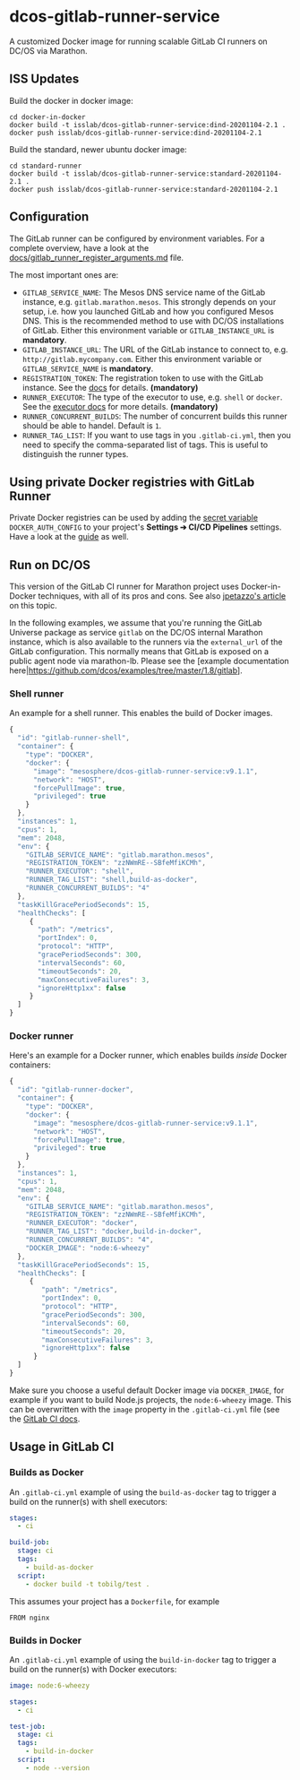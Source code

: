 # dcos-gitlab-runner-service

A customized Docker image for running scalable GitLab CI runners on DC/OS via Marathon.

## ISS Updates

Build the docker in docker image:

```
cd docker-in-docker
docker build -t isslab/dcos-gitlab-runner-service:dind-20201104-2.1 .
docker push isslab/dcos-gitlab-runner-service:dind-20201104-2.1
```

Build the standard, newer ubuntu docker image:

```
cd standard-runner
docker build -t isslab/dcos-gitlab-runner-service:standard-20201104-2.1 .
docker push isslab/dcos-gitlab-runner-service:standard-20201104-2.1
```

## Configuration

The GitLab runner can be configured by environment variables. For a complete overview, have a look at the [docs/gitlab_runner_register_arguments.md](docs/gitlab_runner_register_arguments.md) file.

The most important ones are:

* `GITLAB_SERVICE_NAME`: The Mesos DNS service name of the GitLab instance, e.g. `gitlab.marathon.mesos`. This strongly depends on your setup, i.e. how you launched GitLab and how you configured Mesos DNS. This is the recommended method to use with DC/OS installations of GitLab. Either this environment variable or `GITLAB_INSTANCE_URL` is **mandatory**.
* `GITLAB_INSTANCE_URL`: The URL of the GitLab instance to connect to, e.g. `http://gitlab.mycompany.com`. Either this environment variable or `GITLAB_SERVICE_NAME` is **mandatory**.
* `REGISTRATION_TOKEN`: The registration token to use with the GitLab instance. See the [docs](https://docs.gitlab.com/ce/ci/runners/README.html) for details. **(mandatory)**
* `RUNNER_EXECUTOR`: The type of the executor to use, e.g. `shell` or `docker`. See the [executor docs](https://github.com/ayufan/gitlab-ci-multi-runner/blob/master/docs/executors/README.md) for more details. **(mandatory)**
* `RUNNER_CONCURRENT_BUILDS`: The number of concurrent builds this runner should be able to handel. Default is `1`.
* `RUNNER_TAG_LIST`: If you want to use tags in you `.gitlab-ci.yml`, then you need to specify the comma-separated list of tags. This is useful to distinguish the runner types.

## Using private Docker registries with GitLab Runner

Private Docker registries can be used by adding the [secret variable](https://docs.gitlab.com/ce/ci/variables/#secret-variables) `DOCKER_AUTH_CONFIG` to your project's **Settings ➔ CI/CD Pipelines** settings. Have a look at the [guide](https://docs.gitlab.com/runner/configuration/advanced-configuration.html#using-a-private-container-registry) as well.

## Run on DC/OS

This version of the GitLab CI runner for Marathon project uses Docker-in-Docker techniques, with all of its pros and cons. See also [jpetazzo's article](http://jpetazzo.github.io/2015/09/03/do-not-use-docker-in-docker-for-ci/) on this topic.

In the following examples, we assume that you're running the GitLab Universe package as service `gitlab` on the DC/OS internal Marathon instance, which is also available to the runners via the `external_url` of the GitLab configuration. This normally means that GitLab is exposed on a public agent node via marathon-lb. Please see the [example documentation here|https://github.com/dcos/examples/tree/master/1.8/gitlab].

### Shell runner

An example for a shell runner. This enables the build of Docker images.

```javascript
{
  "id": "gitlab-runner-shell",
  "container": {
    "type": "DOCKER",
    "docker": {
      "image": "mesosphere/dcos-gitlab-runner-service:v9.1.1",
      "network": "HOST",
      "forcePullImage": true,
      "privileged": true
    }
  },
  "instances": 1,
  "cpus": 1,
  "mem": 2048,
  "env": {
    "GITLAB_SERVICE_NAME": "gitlab.marathon.mesos",
    "REGISTRATION_TOKEN": "zzNWmRE--SBfeMfiKCMh",
    "RUNNER_EXECUTOR": "shell",
    "RUNNER_TAG_LIST": "shell,build-as-docker",
    "RUNNER_CONCURRENT_BUILDS": "4"
  },
  "taskKillGracePeriodSeconds": 15,
  "healthChecks": [
     {
       "path": "/metrics",
       "portIndex": 0,
       "protocol": "HTTP",
       "gracePeriodSeconds": 300,
       "intervalSeconds": 60,
       "timeoutSeconds": 20,
       "maxConsecutiveFailures": 3,
       "ignoreHttp1xx": false
     }
  ]
}
``` 

### Docker runner

Here's an example for a Docker runner, which enables builds *inside* Docker containers:

```javascript
{
  "id": "gitlab-runner-docker",
  "container": {
    "type": "DOCKER",
    "docker": {
      "image": "mesosphere/dcos-gitlab-runner-service:v9.1.1",
      "network": "HOST",
      "forcePullImage": true,
      "privileged": true
    }
  },
  "instances": 1,
  "cpus": 1,
  "mem": 2048,
  "env": {
    "GITLAB_SERVICE_NAME": "gitlab.marathon.mesos",
    "REGISTRATION_TOKEN": "zzNWmRE--SBfeMfiKCMh",
    "RUNNER_EXECUTOR": "docker",
    "RUNNER_TAG_LIST": "docker,build-in-docker",
    "RUNNER_CONCURRENT_BUILDS": "4",
    "DOCKER_IMAGE": "node:6-wheezy"
  },
  "taskKillGracePeriodSeconds": 15,
  "healthChecks": [
     {
        "path": "/metrics",
        "portIndex": 0,
        "protocol": "HTTP",
        "gracePeriodSeconds": 300,
        "intervalSeconds": 60,
        "timeoutSeconds": 20,
        "maxConsecutiveFailures": 3,
        "ignoreHttp1xx": false
      }
  ]
}
```

Make sure you choose a useful default Docker image via `DOCKER_IMAGE`, for example if you want to build Node.js projects, the `node:6-wheezy` image. This can be overwritten with the `image` property in the `.gitlab-ci.yml` file (see the [GitLab CI docs](https://docs.gitlab.com/ce/ci/yaml/README.html).

## Usage in GitLab CI

### Builds as Docker

An `.gitlab-ci.yml` example of using the `build-as-docker` tag to trigger a build on the runner(s) with shell executors:

```yaml
stages:
  - ci

build-job:
  stage: ci
  tags:
    - build-as-docker
  script:
    - docker build -t tobilg/test .
```

This assumes your project has a `Dockerfile`, for example

```
FROM nginx
```

### Builds in Docker

An `.gitlab-ci.yml` example of using the `build-in-docker` tag to trigger a build on the runner(s) with Docker executors:

```yaml
image: node:6-wheezy

stages:
  - ci

test-job:
  stage: ci
  tags:
    - build-in-docker
  script:
    - node --version
```
